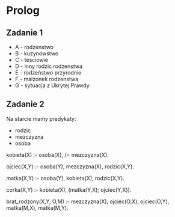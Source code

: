 # Prolog

## Zadanie 1
* A - rodzenstwo
* B - kuzynowstwo
* C - tesciowie
* D - inny rodzic rodzenstwa
* E - rodzeństwo przyrodnie
* F - malzonek rodzenstwa
* G - sytuacja z Ukrytej Prawdy

## Zadanie 2
Na starcie mamy predykaty:
* rodzic
* mezczyzna
* osoba

kobieta(X) :- 
    osoba(X),
    /= mezczyzna(X).
 
ojciec(X,Y) :- 
    osoba(Y),
    mezczyzna(X),
    rodzic(X,Y).

matka(X,Y) :- 
    osoba(Y),
    kobieta(X),
    rodzic(X,Y).

corka(X,Y) :-
    kobieta(X),
    (matka(Y,X);
    ojciec(Y,X)).

brat_rodzony(X,Y, O,M) :-
    mezczyzna(X),
    ojciec(O,X),
    ojciec(O,Y),
    matka(M,X),
    matka(M,Y).
   
